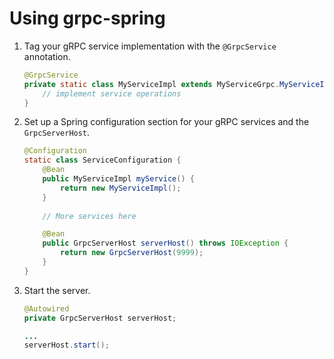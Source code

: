 Using grpc-spring
=================
1. Tag your gRPC service implementation with the `@GrpcService` annotation.
   ```java
   @GrpcService
   private static class MyServiceImpl extends MyServiceGrpc.MyServiceImplBase {
       // implement service operations
   }
   ```
   
2. Set up a Spring configuration section for your gRPC services and the `GrpcServerHost`.
   ```java
   @Configuration
   static class ServiceConfiguration {
       @Bean
       public MyServiceImpl myService() {
           return new MyServiceImpl();
       }
    
       // More services here

       @Bean
       public GrpcServerHost serverHost() throws IOException {
           return new GrpcServerHost(9999);
       }
   }
   ```
   
3. Start the server.
   ```java
   @Autowired
   private GrpcServerHost serverHost;

   ...
   serverHost.start();

   ```